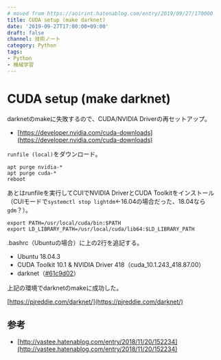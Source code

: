 ```yaml
---
# moved from https://aoirint.hatenablog.com/entry/2019/09/27/170000
title: CUDA setup (make darknet)
date: '2019-09-27T17:00:00+09:00'
draft: false
channel: 技術ノート
category: Python
tags:
- Python
- 機械学習
---
```

# CUDA setup (make darknet)

darknetのmakeに失敗するので、CUDA/NVIDIA Driverの再セットアップ。

- [https://developer.nvidia.com/cuda-downloads](https://developer.nvidia.com/cuda-downloads)

`runfile (local)`をダウンロード。

```shell
apt purge nvidia-*
apt purge cuda-*
reboot
```

あとはrunfileを実行してCUIでNVIDIA DriverとCUDA Toolkitをインストール（CUIモードで`systemctl stop lightdm`←16.04の場合だった、18.04なら`gdm`？）。

```shell
export PATH=/usr/local/cuda/bin:$PATH
export LD_LIBRARY_PATH=/usr/local/cuda/lib64:$LD_LIBRARY_PATH
```

.bashrc（Ubuntuの場合）に上の2行を追記する。

- Ubuntu 18.04.3
- CUDA Toolkit 10.1 & NVIDIA Driver 418（cuda_10.1.243_418.87.00）
- darknet（[#61c9d02](https://github.com/pjreddie/darknet/tree/61c9d02ec461e30d55762ec7669d6a1d3c356fb2)）

上記の環境でdarknetのmakeに成功した。

[https://pjreddie.com/darknet/](https://pjreddie.com/darknet/)

## 参考

- [http://vastee.hatenablog.com/entry/2018/11/20/152234](http://vastee.hatenablog.com/entry/2018/11/20/152234)

